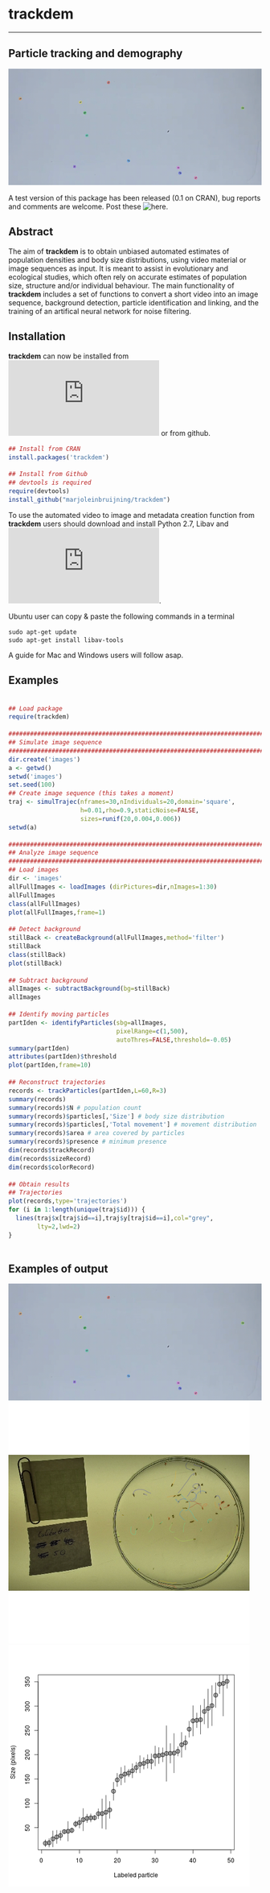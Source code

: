 # trackdem

---
Particle tracking and demography
---

![](images/animation2.gif)

A test version of this package has been released (0.1 on CRAN), bug reports and comments are welcome. Post these ![here](https://github.com/marjoleinbruijning/trackdem/issues).

## Abstract
The aim of **trackdem** is to obtain unbiased automated estimates of population 
densities and body size distributions, using video material or image 
sequences as input. It is meant to assist in evolutionary and ecological studies, which 
often rely on accurate estimates of population size, structure and/or 
individual behaviour. The main functionality of **trackdem** 
includes a set of functions to convert a short video into an image sequence, 
background detection, particle identification and linking, and 
the training of an artifical neural network for noise filtering.


## Installation

**trackdem** can now be installed from ![CRAN](https://cran.r-project.org/web/packages/trackdem/index.html) or from github.

```r
## Install from CRAN
install.packages('trackdem')

## Install from Github
## devtools is required
require(devtools)
install_github("marjoleinbruijning/trackdem")
```

To use the automated video to image and metadata creation function from **trackdem** users should download and install Python 2.7,  Libav and ![ExifTool](http://www.sno.phy.queensu.ca/~phil/exiftool/install.html).

Ubuntu user can copy & paste the following commands in a terminal 
```
sudo apt-get update
sudo apt-get install libav-tools
``` 

A guide for Mac and Windows users will follow asap.

## Examples

```r

## Load package
require(trackdem)

########################################################################
## Simulate image sequence
########################################################################
dir.create('images')
a <- getwd()
setwd('images')
set.seed(100)
## Create image sequence (this takes a moment)
traj <- simulTrajec(nframes=30,nIndividuals=20,domain='square',
                    h=0.01,rho=0.9,staticNoise=FALSE,
                    sizes=runif(20,0.004,0.006))
setwd(a)

########################################################################
## Analyze image sequence
########################################################################
## Load images
dir <- 'images'
allFullImages <- loadImages (dirPictures=dir,nImages=1:30)
allFullImages
class(allFullImages)
plot(allFullImages,frame=1)

## Detect background
stillBack <- createBackground(allFullImages,method='filter')
stillBack
class(stillBack)
plot(stillBack)

## Subtract background
allImages <- subtractBackground(bg=stillBack)
allImages

## Identify moving particles
partIden <- identifyParticles(sbg=allImages,
                              pixelRange=c(1,500),
                              autoThres=FALSE,threshold=-0.05)
summary(partIden)
attributes(partIden)$threshold
plot(partIden,frame=10)

## Reconstruct trajectories
records <- trackParticles(partIden,L=60,R=3)
summary(records)
summary(records)$N # population count
summary(records)$particles[,'Size'] # body size distribution
summary(records)$particles[,'Total movement'] # movement distribution
summary(records)$area # area covered by particles
summary(records)$presence # minimum presence
dim(records$trackRecord)
dim(records$sizeRecord)
dim(records$colorRecord)

## Obtain results
## Trajectories
plot(records,type='trajectories')
for (i in 1:length(unique(traj$id))) {
  lines(traj$x[traj$id==i],traj$y[traj$id==i],col="grey",
	    lty=2,lwd=2)
}



```
## Examples of output
![](images/animation2.gif)
![](images/trackingResults.png)
![](images/sizeRecord.png)


